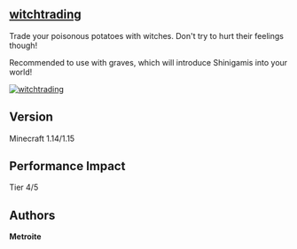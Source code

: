 ## [witchtrading](https://minhaskamal.github.io/DownGit/#/home?url=https://github.com/Metroite/datapacks/tree/master/witchtrading&rootDirectory=false)

Trade your poisonous potatoes with witches. Don't try to hurt their feelings though!

Recommended to use with graves, which will introduce Shinigamis into your world!

<a href="https://minhaskamal.github.io/DownGit/#/home?url=https://github.com/Metroite/datapacks/tree/master/witchtrading&rootDirectory=false" rel="Very nice potato you got there!">![witchtrading](witchtrading.png?raw=true "Very nice potato you got there!")</a>

## Version

Minecraft 1.14/1.15

## Performance Impact

Tier 4/5

## Authors

**Metroite**
